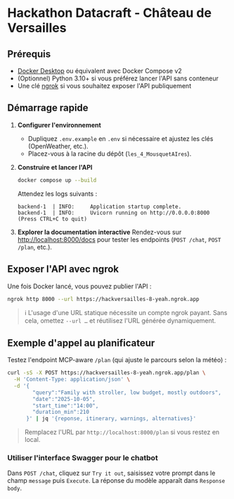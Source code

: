 # Hackathon Datacraft - Château de Versailles

## Prérequis

- [Docker Desktop](https://www.docker.com/products/docker-desktop) ou équivalent avec Docker Compose v2
- (Optionnel) Python 3.10+ si vous préférez lancer l'API sans conteneur
- Une clé [ngrok](https://ngrok.com/) si vous souhaitez exposer l'API publiquement

## Démarrage rapide

1. **Configurer l'environnement**
   - Dupliquez `.env.example` en `.env` si nécessaire et ajustez les clés (OpenWeather, etc.).
   - Placez-vous à la racine du dépôt (`les_4_MousquetAIres`).

2. **Construire et lancer l'API**
   ```bash
   docker compose up --build
   ```
   Attendez les logs suivants :
   ```
   backend-1  | INFO:     Application startup complete.
   backend-1  | INFO:     Uvicorn running on http://0.0.0.0:8000 (Press CTRL+C to quit)
   ```

3. **Explorer la documentation interactive**
   Rendez-vous sur [http://localhost:8000/docs](http://localhost:8000/docs) pour tester les endpoints (`POST /chat`, `POST /plan`, etc.).

## Exposer l'API avec ngrok

Une fois Docker lancé, vous pouvez publier l'API :

```bash
ngrok http 8000 --url https://hackversailles-8-yeah.ngrok.app
```

> ℹ️ L'usage d'une URL statique nécessite un compte ngrok payant. Sans cela, omettez `--url …` et réutilisez l'URL générée dynamiquement.

## Exemple d'appel au planificateur

Testez l'endpoint MCP-aware `/plan` (qui ajuste le parcours selon la météo) :

```bash
curl -sS -X POST https://hackversailles-8-yeah.ngrok.app/plan \
  -H 'Content-Type: application/json' \
  -d '{
        "query":"Family with stroller, low budget, mostly outdoors",
        "date":"2025-10-05",
        "start_time":"14:00",
        "duration_min":210
      }' | jq '{reponse, itinerary, warnings, alternatives}'
```

> Remplacez l'URL par `http://localhost:8000/plan` si vous restez en local.

### Utiliser l'interface Swagger pour le chatbot

Dans `POST /chat`, cliquez sur `Try it out`, saisissez votre prompt dans le champ `message` puis `Execute`. La réponse du modèle apparaît dans `Response body`.

